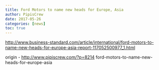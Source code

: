 ```yaml
---
title: Ford Motors to name new heads for Europe, Asia
author: PipisCrew
date: 2017-05-26
categories: [news]
toc: true
---
```


http://www.business-standard.com/article/international/ford-motors-to-name-new-heads-for-europe-asia-report-117052500977_1.html

origin - http://www.pipiscrew.com/?p=8214 ford-motors-to-name-new-heads-for-europe-asia
